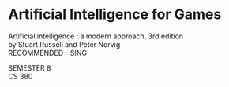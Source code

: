# Artificial Intelligence for Games
Artificial intelligence : a modern approach, 3rd edition<br>
by Stuart Russell and Peter Norvig
<br>RECOMMENDED - SING

SEMESTER 8<br>
CS 380
